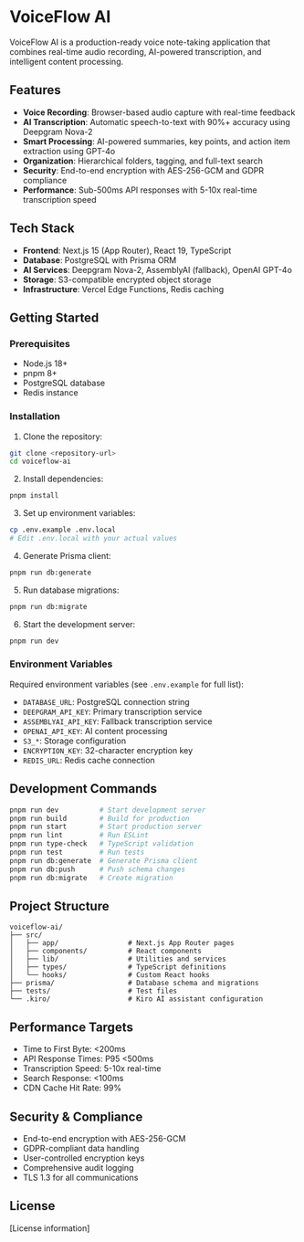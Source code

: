 # VoiceFlow AI

VoiceFlow AI is a production-ready voice note-taking application that combines real-time audio recording, AI-powered transcription, and intelligent content processing.

## Features

- **Voice Recording**: Browser-based audio capture with real-time feedback
- **AI Transcription**: Automatic speech-to-text with 90%+ accuracy using Deepgram Nova-2
- **Smart Processing**: AI-powered summaries, key points, and action item extraction using GPT-4o
- **Organization**: Hierarchical folders, tagging, and full-text search
- **Security**: End-to-end encryption with AES-256-GCM and GDPR compliance
- **Performance**: Sub-500ms API responses with 5-10x real-time transcription speed

## Tech Stack

- **Frontend**: Next.js 15 (App Router), React 19, TypeScript
- **Database**: PostgreSQL with Prisma ORM
- **AI Services**: Deepgram Nova-2, AssemblyAI (fallback), OpenAI GPT-4o
- **Storage**: S3-compatible encrypted object storage
- **Infrastructure**: Vercel Edge Functions, Redis caching

## Getting Started

### Prerequisites

- Node.js 18+ 
- pnpm 8+
- PostgreSQL database
- Redis instance

### Installation

1. Clone the repository:
```bash
git clone <repository-url>
cd voiceflow-ai
```

2. Install dependencies:
```bash
pnpm install
```

3. Set up environment variables:
```bash
cp .env.example .env.local
# Edit .env.local with your actual values
```

4. Generate Prisma client:
```bash
pnpm run db:generate
```

5. Run database migrations:
```bash
pnpm run db:migrate
```

6. Start the development server:
```bash
pnpm run dev
```

### Environment Variables

Required environment variables (see `.env.example` for full list):

- `DATABASE_URL`: PostgreSQL connection string
- `DEEPGRAM_API_KEY`: Primary transcription service
- `ASSEMBLYAI_API_KEY`: Fallback transcription service
- `OPENAI_API_KEY`: AI content processing
- `S3_*`: Storage configuration
- `ENCRYPTION_KEY`: 32-character encryption key
- `REDIS_URL`: Redis cache connection

## Development Commands

```bash
pnpm run dev          # Start development server
pnpm run build        # Build for production
pnpm run start        # Start production server
pnpm run lint         # Run ESLint
pnpm run type-check   # TypeScript validation
pnpm run test         # Run tests
pnpm run db:generate  # Generate Prisma client
pnpm run db:push      # Push schema changes
pnpm run db:migrate   # Create migration
```

## Project Structure

```
voiceflow-ai/
├── src/
│   ├── app/                 # Next.js App Router pages
│   ├── components/          # React components
│   ├── lib/                 # Utilities and services
│   ├── types/               # TypeScript definitions
│   └── hooks/               # Custom React hooks
├── prisma/                  # Database schema and migrations
├── tests/                   # Test files
└── .kiro/                   # Kiro AI assistant configuration
```

## Performance Targets

- Time to First Byte: <200ms
- API Response Times: P95 <500ms
- Transcription Speed: 5-10x real-time
- Search Response: <100ms
- CDN Cache Hit Rate: 99%

## Security & Compliance

- End-to-end encryption with AES-256-GCM
- GDPR-compliant data handling
- User-controlled encryption keys
- Comprehensive audit logging
- TLS 1.3 for all communications

## License

[License information]